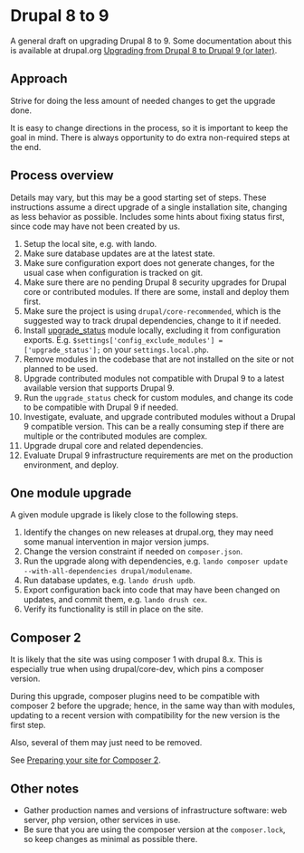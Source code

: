 # Drupal 8 to 9

A general draft on upgrading Drupal 8 to 9.
Some documentation about this is available at drupal.org [Upgrading from Drupal
8 to Drupal 9 (or
later)](https://www.drupal.org/docs/upgrading-drupal/upgrading-from-drupal-8-to-drupal-9-or-later).

## Approach

Strive for doing the less amount of needed changes to get the upgrade done.

It is easy to change directions in the process, so it is important to keep the goal in mind.
There is always opportunity to do extra non-required steps at the end.

## Process overview

Details may vary, but this may be a good starting set of steps.
These instructions assume a direct upgrade of a single installation site, changing as less behavior as possible.
Includes some hints about fixing status first, since code may have not been created by us.

1. Setup the local site, e.g. with lando.
1. Make sure database updates are at the latest state.
1. Make sure configuration export does not generate changes, for the usual case when configuration is tracked on git.
1. Make sure there are no pending Drupal 8 security upgrades for Drupal core or contributed modules.
   If there are some, install and deploy them first.
1. Make sure the project is using `drupal/core-recommended`, which is the suggested way to track drupal dependencies, change to it if needed.
1. Install [upgrade_status](https://www.drupal.org/project/upgrade_status) module locally, excluding it from configuration exports.
   E.g. `$settings['config_exclude_modules'] = ['upgrade_status'];` on your `settings.local.php`.
1. Remove modules in the codebase that are not installed on the site or not planned to be used.
1. Upgrade contributed modules not compatible with Drupal 9 to a latest available version that supports Drupal 9.
1. Run the `upgrade_status` check for custom modules, and change its code to be compatible with Drupal 9 if needed.
1. Investigate, evaluate, and upgrade contributed modules without a Drupal 9 compatible version.
   This can be a really consuming step if there are multiple or the contributed modules are complex.
1. Upgrade drupal core and related dependencies.
1. Evaluate Drupal 9 infrastructure requirements are met on the production environment, and deploy.

## One module upgrade

A given module upgrade is likely close to the following steps.

1. Identify the changes on new releases at drupal.org, they may need some manual intervention in major version jumps.
1. Change the version constraint if needed on `composer.json`.
1. Run the upgrade along with dependencies, e.g. `lando composer update --with-all-dependencies drupal/modulename`.
1. Run database updates, e.g. `lando drush updb`.
1. Export configuration back into code that may have been changed on updates, and commit them, e.g. `lando drush cex`.
1. Verify its functionality is still in place on the site.

## Composer 2

It is likely that the site was using composer 1 with drupal 8.x.
This is especially true when using drupal/core-dev, which pins a composer
version.

During this upgrade, composer plugins need to be compatible with composer 2
before the upgrade; hence, in the same way than with modules, updating to a
recent version with compatibility for the new version is the first step.

Also, several of them may just need to be removed.

See [Preparing your site for Composer 2](https://www.drupal.org/docs/develop/using-composer/preparing-your-site-for-composer-2).

## Other notes

- Gather production names and versions of infrastructure software: web server, php version, other services in use.
- Be sure that you are using the composer version at the `composer.lock`, so keep changes as minimal as possible there.
